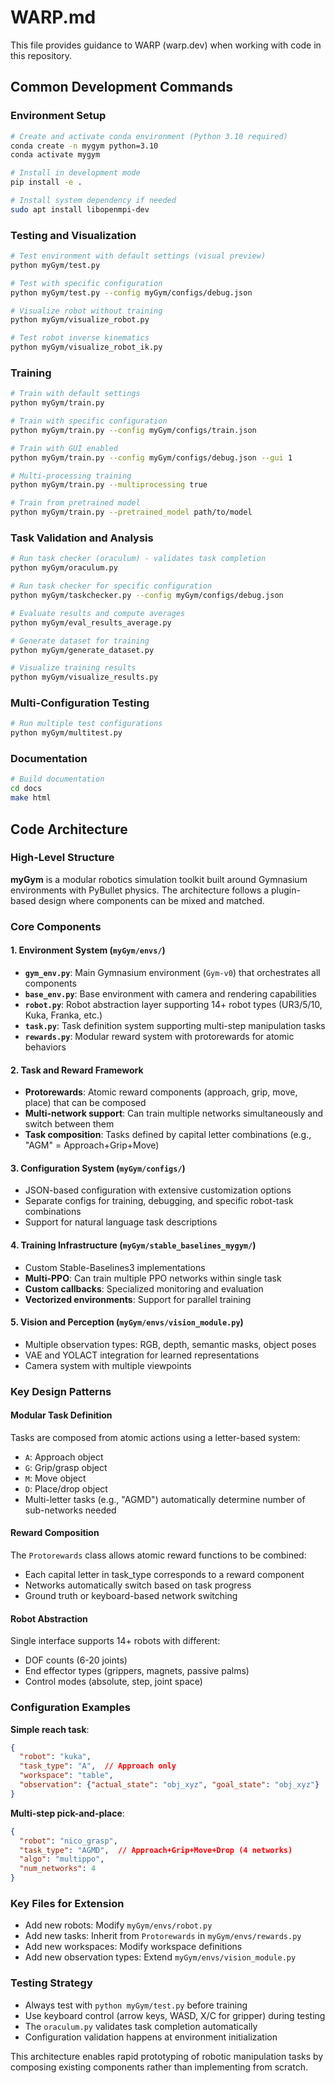 # WARP.md

This file provides guidance to WARP (warp.dev) when working with code in this repository.

## Common Development Commands

### Environment Setup
```bash
# Create and activate conda environment (Python 3.10 required)
conda create -n mygym python=3.10
conda activate mygym

# Install in development mode
pip install -e .

# Install system dependency if needed
sudo apt install libopenmpi-dev
```

### Testing and Visualization
```bash
# Test environment with default settings (visual preview)
python myGym/test.py

# Test with specific configuration
python myGym/test.py --config myGym/configs/debug.json

# Visualize robot without training
python myGym/visualize_robot.py

# Test robot inverse kinematics
python myGym/visualize_robot_ik.py
```

### Training
```bash
# Train with default settings
python myGym/train.py

# Train with specific configuration
python myGym/train.py --config myGym/configs/train.json

# Train with GUI enabled
python myGym/train.py --config myGym/configs/debug.json --gui 1

# Multi-processing training
python myGym/train.py --multiprocessing true

# Train from pretrained model
python myGym/train.py --pretrained_model path/to/model
```

### Task Validation and Analysis
```bash
# Run task checker (oraculum) - validates task completion
python myGym/oraculum.py

# Run task checker for specific configuration
python myGym/taskchecker.py --config myGym/configs/debug.json

# Evaluate results and compute averages
python myGym/eval_results_average.py

# Generate dataset for training
python myGym/generate_dataset.py

# Visualize training results
python myGym/visualize_results.py
```

### Multi-Configuration Testing
```bash
# Run multiple test configurations
python myGym/multitest.py
```

### Documentation
```bash
# Build documentation
cd docs
make html
```

## Code Architecture

### High-Level Structure

**myGym** is a modular robotics simulation toolkit built around Gymnasium environments with PyBullet physics. The architecture follows a plugin-based design where components can be mixed and matched.

### Core Components

#### 1. Environment System (`myGym/envs/`)
- **`gym_env.py`**: Main Gymnasium environment (`Gym-v0`) that orchestrates all components
- **`base_env.py`**: Base environment with camera and rendering capabilities
- **`robot.py`**: Robot abstraction layer supporting 14+ robot types (UR3/5/10, Kuka, Franka, etc.)
- **`task.py`**: Task definition system supporting multi-step manipulation tasks
- **`rewards.py`**: Modular reward system with protorewards for atomic behaviors

#### 2. Task and Reward Framework
- **Protorewards**: Atomic reward components (approach, grip, move, place) that can be composed
- **Multi-network support**: Can train multiple networks simultaneously and switch between them
- **Task composition**: Tasks defined by capital letter combinations (e.g., "AGM" = Approach+Grip+Move)

#### 3. Configuration System (`myGym/configs/`)
- JSON-based configuration with extensive customization options
- Separate configs for training, debugging, and specific robot-task combinations
- Support for natural language task descriptions

#### 4. Training Infrastructure (`myGym/stable_baselines_mygym/`)
- Custom Stable-Baselines3 implementations
- **Multi-PPO**: Can train multiple PPO networks within single task
- **Custom callbacks**: Specialized monitoring and evaluation
- **Vectorized environments**: Support for parallel training

#### 5. Vision and Perception (`myGym/envs/vision_module.py`)
- Multiple observation types: RGB, depth, semantic masks, object poses
- VAE and YOLACT integration for learned representations
- Camera system with multiple viewpoints

### Key Design Patterns

#### Modular Task Definition
Tasks are composed from atomic actions using a letter-based system:
- `A`: Approach object
- `G`: Grip/grasp object  
- `M`: Move object
- `D`: Place/drop object
- Multi-letter tasks (e.g., "AGMD") automatically determine number of sub-networks needed

#### Reward Composition
The `Protorewards` class allows atomic reward functions to be combined:
- Each capital letter in task_type corresponds to a reward component
- Networks automatically switch based on task progress
- Ground truth or keyboard-based network switching

#### Robot Abstraction
Single interface supports 14+ robots with different:
- DOF counts (6-20 joints)
- End effector types (grippers, magnets, passive palms)
- Control modes (absolute, step, joint space)

### Configuration Examples

**Simple reach task**:
```json
{
  "robot": "kuka",
  "task_type": "A",  // Approach only
  "workspace": "table",
  "observation": {"actual_state": "obj_xyz", "goal_state": "obj_xyz"}
}
```

**Multi-step pick-and-place**:
```json
{
  "robot": "nico_grasp", 
  "task_type": "AGMD",  // Approach+Grip+Move+Drop (4 networks)
  "algo": "multippo",
  "num_networks": 4
}
```

### Key Files for Extension
- Add new robots: Modify `myGym/envs/robot.py`
- Add new tasks: Inherit from `Protorewards` in `myGym/envs/rewards.py`
- Add new workspaces: Modify workspace definitions
- Add new observation types: Extend `myGym/envs/vision_module.py`

### Testing Strategy
- Always test with `python myGym/test.py` before training
- Use keyboard control (arrow keys, WASD, X/C for gripper) during testing
- The `oraculum.py` validates task completion automatically
- Configuration validation happens at environment initialization

This architecture enables rapid prototyping of robotic manipulation tasks by composing existing components rather than implementing from scratch.
